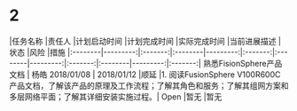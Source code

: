 # 2



|任务名称    |责任人 |计划启动时间  |计划完成时间  |实际完成时间  |当前进展描述  |状态  |风险  |措施
|:--------|---------:|:-------:|:--------|---------:|:-------:|:--------|---------:|:-------:|:--------|---------:|:-------:|
熟悉FisionSphere产品文档  | 杨皓  2018/01/08 | 2018/01/12  |顺延  |1.  阅读FusionSphere V100R600C 产品文档，了解该产品的原理及工作流程；了解其角色和服务；了解其组网方案和多层网络平面；了解其详细安装实施过程。|
    Open    |暂无  |暂无
